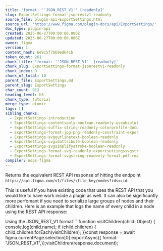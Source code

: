 ```yaml
---
title: 'format: ''JSON_REST_V1'' [readonly]'
slug: ExportSettings-format-jsonrestv1-readonly
source_file: plugin-api-ExportSettings.html
source_url: 'https://www.figma.com/plugin-docs/api/ExportSettings/'
doc_type: plugin-api
created: 2025-06-27T00:00:00.000Z
updated: 2025-06-27T00:00:00.000Z
owner: figma
version: 1
content_hash: 6e9c5f7b69ed64cb
token_count: 261
chunk_title: 'format: ''JSON_REST_V1'' [readonly]'
chunk_slug: ExportSettings-format-jsonrestv1-readonly
chunk_index: 9
chunk_of_total: 10
parent_file: ExportSettings.md
parent_slug: ExportSettings
char_count: 913
heading_level: h3
chunk_type: tutorial
merge_type: atomic
tags: []
sibling_chunks:
  - ExportSettings-introduction
  - ExportSettings-contentsonly-boolean-readonly-useabsolut
  - ExportSettings-suffix-string-readonly-colorprofile-docu
  - ExportSettings-format-jpg-png-readonly-constraint-expor
  - ExportSettings-svgoutlinetext-boolean-readonly
  - ExportSettings-svgidattribute-boolean-readonly
  - ExportSettings-svgsimplifystroke-boolean-readonly
  - ExportSettings-format-svg-readonly-exportsettingssvgstr
  - ExportSettings-format-svgstring-readonly-format-pdf-rea
compiler: noos-figma
---
```


Returns the equivalent REST API response of hitting the endpoint `https://api.figma.com/v1/files/:file_key/nodes?ids=:id`.

This is useful if you have existing code that uses the REST API that you would like to have work inside a plugin as well. It can also be significantly more perfomant if you need to serialize large groups of nodes and their children.
Here is an example that logs the name of every child in a node using the REST API response:

Using the JSON_REST_V1 format```
function visitChildren(child: Object) { console.log(child.name); if (child.children) { child.children.forEach(visitChildren); }}const response = await figma.currentPage.selection[0].exportAsync({ format: "JSON_REST_V1",});visitChildren(response.document);
```For more information on the shape of the output of the 'JSON_REST_V1' format, see: [https://www.figma.com/developers/api#files](https://www.figma.com/developers/api#files)
